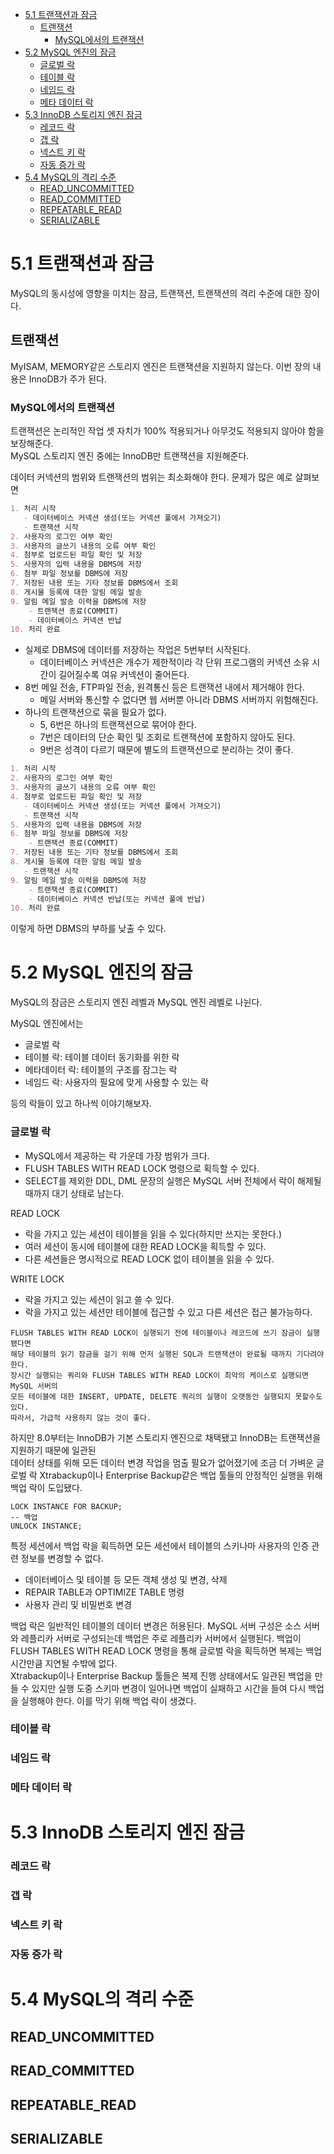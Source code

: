 - [5.1 트랜잭션과 잠금](#51-트랜잭션과-잠금)
  - [트랜잭션](#트랜잭션)
    - [MySQL에서의 트랜잭션](#mysql에서의-트랜잭션)
- [5.2 MySQL 엔진의 잠금](#52-mysql-엔진의-잠금)
    - [글로벌 락](#글로벌-락)
    - [테이블 락](#테이블-락)
    - [네임드 락](#네임드-락)
    - [메타 데이터 락](#메타-데이터-락)
- [5.3 InnoDB 스토리지 엔진 잠금](#53-innodb-스토리지-엔진-잠금)
    - [레코드 락](#레코드-락)
    - [갭 락](#갭-락)
    - [넥스트 키 락](#넥스트-키-락)
    - [자동 증가 락](#자동-증가-락)
- [5.4 MySQL의 격리 수준](#54-mysql의-격리-수준)
  - [READ\_UNCOMMITTED](#read_uncommitted)
  - [READ\_COMMITTED](#read_committed)
  - [REPEATABLE\_READ](#repeatable_read)
  - [SERIALIZABLE](#serializable)


# 5.1 트랜잭션과 잠금
MySQL의 동시성에 영향을 미치는 잠금, 트랜잭션, 트랜잭션의 격리 수준에 대한 장이다.

## 트랜잭션
MyISAM, MEMORY같은 스토리지 엔진은 트랜잭션을 지원하지 않는다. 이번 장의 내용은 InnoDB가 주가 된다.

### MySQL에서의 트랜잭션
트랜잭션은 논리적인 작업 셋 자치가 100% 적용되거나 아무것도 적용되지 않아야 함을 보장해준다.  
MySQL 스토리지 엔진 중에는 InnoDB만 트랜잭션을 지원해준다.

데이터 커넥션의 범위와 트랜잭션의 범위는 최소화해야 한다. 문제가 많은 예로 살펴보면  

```markdown
1. 처리 시작
   - 데이터베이스 커넥션 생성(또는 커넥션 풀에서 가져오기)
   - 트랜잭션 시작
2. 사용자의 로그인 여부 확인
3. 사용자의 글쓰기 내용의 오류 여부 확인
4. 첨부로 업로드된 파일 확인 및 저장
5. 사용자의 입력 내용을 DBMS에 저장
6. 첨부 파일 정보를 DBMS에 저장
7. 저장된 내용 또는 기타 정보를 DBMS에서 조회
8. 게시물 등록에 대한 알림 메일 발송
9. 알림 메일 발송 이력을 DBMS에 저장
    - 트랜잭션 종료(COMMIT)
    - 데이터베이스 커넥션 반납
10. 처리 완료
```

- 실제로 DBMS에 데이터를 저장하는 작업은 5번부터 시작된다.
   - 데이터베이스 커넥션은 개수가 제한적이라 각 단위 프로그램의 커넥션 소유 시간이 길어질수록 여유 커넥션이 줄어든다.
- 8번 메일 전송, FTP파일 전송, 원격통신 등은 트랜잭션 내에서 제거해야 한다.
  - 메일 서버와 통신할 수 없다면 웹 서버뿐 아니라 DBMS 서버까지 위험해진다.
- 하나의 트랜잭션으로 묶을 필요가 없다.
  - 5, 6번은 하나의 트랜잭션으로 묶어야 한다.
  - 7번은 데이터의 단순 확인 및 조회로 트랜잭션에 포함하지 않아도 된다.
  - 9번은 성격이 다르기 때문에 별도의 트랜잭션으로 분리하는 것이 좋다.

```markdown
1. 처리 시작
2. 사용자의 로그인 여부 확인
3. 사용자의 글쓰기 내용의 오류 여부 확인
4. 첨부로 업로드된 파일 확인 및 저장
   - 데이터베이스 커넥션 생성(또는 커넥션 풀에서 가져오기)
   - 트랜잭션 시작
5. 사용자의 입력 내용을 DBMS에 저장
6. 첨부 파일 정보를 DBMS에 저장
    - 트랜잭션 종료(COMMIT)
7. 저장된 내용 또는 기타 정보를 DBMS에서 조회
8. 게시물 등록에 대한 알림 메일 발송
   - 트랜잭션 시작
9. 알림 메일 발송 이력을 DBMS에 저장
    - 트랜잭션 종료(COMMIT)
    - 데이터베이스 커넥션 반납(또는 커넥션 풀에 반납)
10. 처리 완료
```

이렇게 하면 DBMS의 부하를 낮출 수 있다.


# 5.2 MySQL 엔진의 잠금
MySQL의 잠금은 스토리지 엔진 레벨과 MySQL 엔진 레벨로 나뉜다.

MySQL 엔진에서는
- 글로벌 락
- 테이블 락: 테이블 데이터 동기화를 위한 락
- 메타데이터 락: 테이블의 구조를 잠그는 락
- 네임드 락: 사용자의 필요에 맞게 사용할 수 있는 락

등의 락들이 있고 하나씩 이야기해보자.

### 글로벌 락
- MySQL에서 제공하는 락 가운데 가장 범위가 크다.
- FLUSH TABLES WITH READ LOCK 명령으로 획득할 수 있다.
- SELECT를 제외한 DDL, DML 문장의 실행은 MySQL 서버 전체에서 락이 해제될때까지 대기 상태로 남는다.

READ LOCK
- 락을 가지고 있는 세션이 테이블을 읽을 수 있다(하지만 쓰지는 못한다.)
- 여러 세션이 동시에 테이블에 대한 READ LOCK을 획득할 수 있다.
- 다른 세션들은 명시적으로 READ LOCK 없이 테이블을 읽을 수 있다.

WRITE LOCK
- 락을 가지고 있는 세션이 읽고 쓸 수 있다.
- 락을 가지고 있는 세션만 테이블에 접근할 수 있고 다른 세션은 접근 불가능하다.

```
FLUSH TABLES WITH READ LOCK이 실행되기 전에 테이블이나 레코드에 쓰기 잠금이 실행됐다면
해당 테이블의 읽기 잠금을 걸기 위해 먼저 실행된 SQL과 트랜잭션이 완료될 때까지 기다려야 한다.
장시간 실행되는 쿼리와 FLUSH TABLES WITH READ LOCK이 최악의 케이스로 실행되면 MySQL 서버의
모든 테이블에 대한 INSERT, UPDATE, DELETE 쿼리의 실행이 오랫동안 실행되지 못할수도 있다.
따라서, 가급적 사용하지 않는 것이 좋다.
```

하지만 8.0부터는 InnoDB가 기본 스토리지 엔진으로 채택됐고 InnoDB는 트랜잭션을 지원하기 때문에 일관된  
데이터 상태를 위해 모든 데이터 변경 작업을 멈출 필요가 없어졌기에 조금 더 가벼운 글로벌 락 Xtrabackup이나 Enterprise Backup같은 백업 툴들의 안정적인 실행을 위해 백업 락이 도입됐다.

```
LOCK INSTANCE FOR BACKUP;
-- 백업
UNLOCK INSTANCE;
```

특정 세션에서 백업 락을 획득하면 모든 세션에서 테이블의 스키나마 사용자의 인증 관련 정보를 변경할 수 없다.
- 데이터베이스 및 테이블 등 모든 객체 생성 및 변경, 삭제
- REPAIR TABLE과 OPTIMIZE TABLE 명령
- 사용자 관리 및 비밀번호 변경

백업 락은 일반적인 테이블의 데이터 변경은 허용된다. 
MySQL 서버 구성은 소스 서버와 레플리카 서버로 구성되는데 백업은 주로 레플리카 서버에서 실행된다. 
백업이 FLUSH TABLES WITH READ LOCK 명령을 통해 글로벌 락을 획득하면 복제는 백업 시간만큼 지연될 수밖에 없다.  
Xtrabackup이나 Enterprise Backup 툴들은 복제 진행 상태에서도 일관된 백업을 만들 수 있지만 실행 도중 스키마 변경이 일어나면 백업이 실패하고 시간을 들여 다시 백업을 실행해야 한다. 이를 막기 위해 백업 락이 생겼다.

### 테이블 락

### 네임드 락

### 메타 데이터 락

# 5.3 InnoDB 스토리지 엔진 잠금

### 레코드 락

### 갭 락

### 넥스트 키 락

### 자동 증가 락

# 5.4 MySQL의 격리 수준

## READ_UNCOMMITTED

## READ_COMMITTED

## REPEATABLE_READ

## SERIALIZABLE